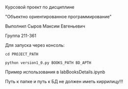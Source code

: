 Курсовой проект по дисциплине 

"Объектно ориентированное программирование"

Выполнил Сыров Максим Евгеньевич

Группа 211-361


Для запуска через консоль:

`cd PROJECT_PATH`

`python version1_0.py BOOKS_PATH BD_APTH`

Пример использования в labBooksDetails.ipynb

Путь к папке и путь к БД не должен иметь киррилицу!!!
